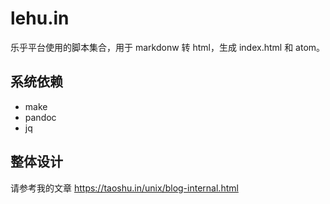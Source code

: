 # lehu.in

乐乎平台使用的脚本集合，用于 markdonw 转 html，生成 index.html 和 atom。

## 系统依赖

- make
- pandoc
- jq

## 整体设计

请参考我的文章 <https://taoshu.in/unix/blog-internal.html>
